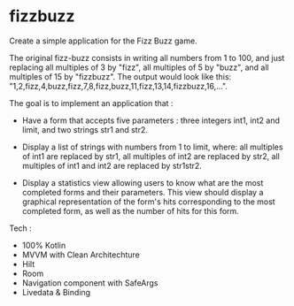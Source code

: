 # fizzbuzz

Create a simple application for the Fizz Buzz game.

The original fizz-buzz consists in writing all numbers from 1 to 100, and just replacing all multiples of 3 by "fizz", all multiples of 5 by "buzz", and all multiples of 15 by "fizzbuzz". The output would look like this: "1,2,fizz,4,buzz,fizz,7,8,fizz,buzz,11,fizz,13,14,fizzbuzz,16,...".

The goal is to implement an application that :

- Have a form that accepts five parameters : three integers int1, int2 and limit, and two strings str1 and str2.

- Display a list of strings with numbers from 1 to limit, where: all multiples of int1 are replaced by str1, all multiples of int2 are replaced by str2, all multiples of int1 and int2 are replaced by str1str2.

- Display a statistics view allowing users to know what are the most completed forms and their parameters. This view should display a graphical representation of the form's hits corresponding to the most completed form, as well as the number of hits for this form.

Tech :
- 100% Kotlin
- MVVM with Clean Architechture
- Hilt
- Room
- Navigation component with SafeArgs
- Livedata & Binding
